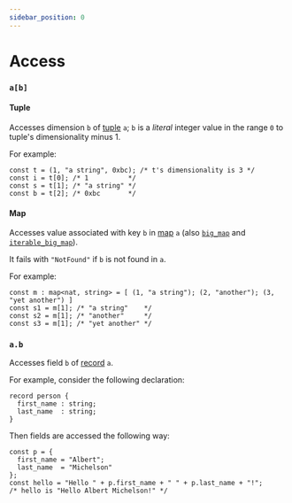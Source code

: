 ```yaml
---
sidebar_position: 0
---
```


# Access

### `a[b]`
#### Tuple

Accesses dimension `b` of [tuple](/docs/language-basics/composite#tuple) `a`; `b` is a *literal* integer value in the range `0` to tuple's dimensionality minus 1.

For example:
```archetype
const t = (1, "a string", 0xbc); /* t's dimensionality is 3 */
const i = t[0]; /* 1          */
const s = t[1]; /* "a string" */
const b = t[2]; /* 0xbc       */
```

#### Map

Accesses value associated with key `b` in [map](/docs/language-basics/container#map) `a` (also [`big_map`](/docs/reference/types#big_map<K,%20V>) and [`iterable_big_map`](/docs/reference/types#iterable_big_map<K,%20V>)).

It fails with `"NotFound"` if `b` is not found in `a`.

For example:
```archetype
const m : map<nat, string> = [ (1, "a string"); (2, "another"); (3, "yet another") ]
const s1 = m[1]; /* "a string"    */
const s2 = m[1]; /* "another"     */
const s3 = m[1]; /* "yet another" */
```
### `a.b`

Accesses field `b` of [record](/docs/language-basics/composite#record) `a`.

For example, consider the following declaration:
```archetype
record person {
  first_name : string;
  last_name  : string;
}
```

Then fields are accessed the following way:
```archetype
const p = {
  first_name = "Albert";
  last_name  = "Michelson"
};
const hello = "Hello " + p.first_name + " " + p.last_name + "!";
/* hello is "Hello Albert Michelson!" */
```
